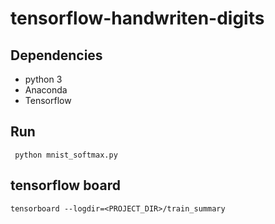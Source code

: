 # tensorflow-handwriten-digits

## Dependencies
* python 3
* Anaconda
* Tensorflow

## Run
```
 python mnist_softmax.py
```

## tensorflow board
```
tensorboard --logdir=<PROJECT_DIR>/train_summary
```
